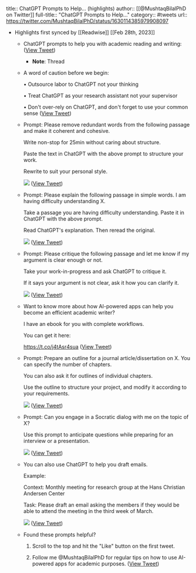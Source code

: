 title:: ChatGPT Prompts to Help... (highlights)
author:: [[@MushtaqBilalPhD on Twitter]]
full-title:: "ChatGPT Prompts to Help..."
category:: #tweets
url:: https://twitter.com/MushtaqBilalPhD/status/1630114385979908097

- Highlights first synced by [[Readwise]] [[Feb 28th, 2023]]
	- ChatGPT prompts to help you with academic reading and writing: ([View Tweet](https://twitter.com/MushtaqBilalPhD/status/1630114385979908097))
		- **Note**: Thread
	- A word of caution before we begin:
	  
	  • Outsource labor to ChatGPT not your thinking
	  
	  • Treat ChatGPT as your research assistant not your supervisor
	  
	  • Don't over-rely on ChatGPT, and don't forget to use your common sense ([View Tweet](https://twitter.com/MushtaqBilalPhD/status/1630114388081364992))
	- Prompt: Please remove redundant words from the following passage and make it coherent and cohesive.
	  
	  Write non-stop for 25min without caring about structure.
	  
	  Paste the text in ChatGPT with the above prompt to structure your work.
	  
	  Rewrite to suit your personal style. 
	  
	  ![](https://pbs.twimg.com/media/Fp9OP-2XoAExmt7.png) ([View Tweet](https://twitter.com/MushtaqBilalPhD/status/1630114391210246145))
	- Prompt: Please explain the following passage in simple words. I am having difficulty understanding X.
	  
	  Take a passage you are having difficulty understanding. Paste it in ChatGPT with the above prompt.
	  
	  Read ChatGPT's explanation. Then reread the original. 
	  
	  ![](https://pbs.twimg.com/media/Fp9PbRVXsAEFwec.png) ([View Tweet](https://twitter.com/MushtaqBilalPhD/status/1630114394817323008))
	- Prompt: Please critique the following passage and let me know if my argument is clear enough or not.
	  
	  Take your work-in-progress and ask ChatGPT to critique it.
	  
	  If it says your argument is not clear, ask it how you can clarify it. 
	  
	  ![](https://pbs.twimg.com/media/Fp9QYuDWAAAM__M.png) ([View Tweet](https://twitter.com/MushtaqBilalPhD/status/1630114398269239297))
	- Want to know more about how AI-powered apps can help you become an efficient academic writer? 
	  
	  I have an ebook for you with complete workflows.
	  
	  You can get it here:
	  
	  https://t.co/j4tAsr4sua ([View Tweet](https://twitter.com/MushtaqBilalPhD/status/1630114401150722048))
	- Prompt: Prepare an outline for a journal article/dissertation on X. You can specify the number of chapters.
	  
	  You can also ask it for outlines of individual chapters.
	  
	  Use the outline to structure your project, and modify it according to your requirements. 
	  
	  ![](https://pbs.twimg.com/media/Fp9Q9mSXsAARl62.png) ([View Tweet](https://twitter.com/MushtaqBilalPhD/status/1630114403990347776))
	- Prompt: Can you engage in a Socratic dialog with me on the topic of X?
	  
	  Use this prompt to anticipate questions while preparing for an interview or a presentation. 
	  
	  ![](https://pbs.twimg.com/media/Fp9SNmfX0AAMemU.png) ([View Tweet](https://twitter.com/MushtaqBilalPhD/status/1630114407597457409))
	- You can also use ChatGPT to help you draft emails.
	  
	  Example:
	  
	  Context: Monthly meeting for research group at the Hans Christian Andersen Center
	  
	  Task: Please draft an email asking the members if they would be able to attend the meeting in the third week of March. 
	  
	  ![](https://pbs.twimg.com/media/Fp9S4r1WYAA4_XU.png) ([View Tweet](https://twitter.com/MushtaqBilalPhD/status/1630114411284234241))
	- Found these prompts helpful?
	  
	  1. Scroll to the top and hit the "Like" button on the first tweet.
	  
	  2. Follow me @MushtaqBilalPhD for regular tips on how to use AI-powered apps for academic purposes. ([View Tweet](https://twitter.com/MushtaqBilalPhD/status/1630114414018936835))